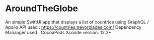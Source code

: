 # AroundTheGlobe
An simple SwiftUI app that displays a list of countries using GraphQL / Apollo
API used : https://countries.trevorblades.com/
Dependency Manaager used : CocoaPods
Xcoode version: 12.2+
